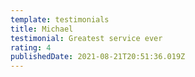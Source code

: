 ```yaml
---
template: testimonials
title: Michael
testimonial: Greatest service ever
rating: 4
publishedDate: 2021-08-21T20:51:36.019Z
---
```

